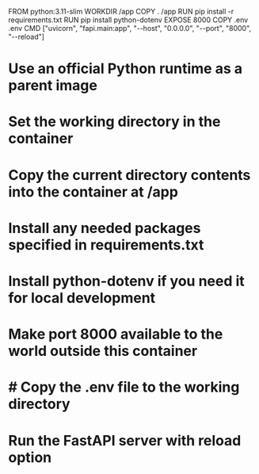 
FROM python:3.11-slim
WORKDIR /app
COPY . /app
RUN pip install -r requirements.txt
RUN pip install python-dotenv
EXPOSE 8000
COPY .env .env
CMD ["uvicorn", "fapi.main:app", "--host", "0.0.0.0", "--port", "8000", "--reload"]


# Use an official Python runtime as a parent image
# Set the working directory in the container
# Copy the current directory contents into the container at /app
# Install any needed packages specified in requirements.txt
# Install python-dotenv if you need it for local development
# Make port 8000 available to the world outside this container
# # Copy the .env file to the working directory
# Run the FastAPI server with reload option